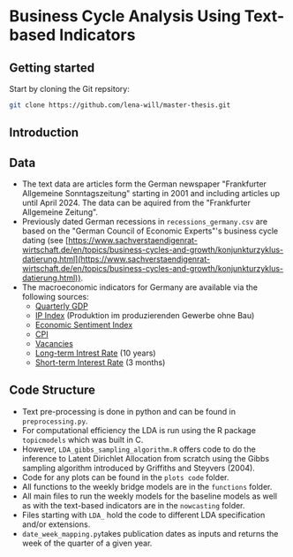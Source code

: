 # Business Cycle Analysis Using Text-based Indicators

## Getting started
Start by cloning the Git repsitory: 
```sh
git clone https://github.com/lena-will/master-thesis.git
```

## Introduction

## Data
+ The text data are articles form the German newspaper "Frankfurter Allgemeine Sonntagszeitung" starting in 2001 and including articles up until April 2024. The data can be aquired from the "Frankfurter Allgemeine Zeitung".
+ Previously dated German recessions in ```recessions_germany.csv``` are based on the "German Council of Economic Experts"'s business cycle dating (see [https://www.sachverstaendigenrat-wirtschaft.de/en/topics/business-cycles-and-growth/konjunkturzyklus-datierung.html](https://www.sachverstaendigenrat-wirtschaft.de/en/topics/business-cycles-and-growth/konjunkturzyklus-datierung.html)).
+ The macroeconomic indicators for Germany are available via the following sources:
  + [Quarterly GDP](https://www-genesis.destatis.de/genesis//online?operation=table&code=81000-0002&bypass=true&levelindex=1&levelid=1685634675885#abreadcrumb)
  + [IP Index](https://www-genesis.destatis.de/genesis//online?operation=table&code=42153-0001&bypass=true&levelindex=0&levelid=1685634299865#abreadcrumb)        (Produktion im produzierenden Gewerbe ohne Bau)
  + [Economic Sentiment Index](https://economy-finance.ec.europa.eu/economic-forecast-and-surveys/business-and-consumer-surveys/download-business-and-consumer-survey-data/time-series_en)
  + [CPI](https://www-genesis.destatis.de/genesis//online?operation=table&code=61111-0002&bypass=true&levelindex=0&levelid=1723382986798#abreadcrumb)
  + [Vacancies](https://statistik.arbeitsagentur.de/SiteGlobals/Forms/Suche/Einzelheftsuche_Formular.html?nn=1459928&topic_f=zr-stea-1950)
  + [Long-term Intrest Rate](https://fred.stlouisfed.org/graph/?id=IRLTLT01DEM156N,#0) (10 years)
  + [Short-term Interest Rate](https://fred.stlouisfed.org/series/IR3TIB01DEM156N) (3 months)

## Code Structure
+ Text pre-processing is done in python and can be found in ```preprocessing.py```.
+ For computational efficiency the LDA is run using the R package ```topicmodels``` which was built in C.
+ However, ```LDA_gibbs_sampling_algorithm.R``` offers code to do the inference to Latent Dirichlet Allocation from scratch using the Gibbs sampling algorithm introduced by Griffiths and Steyvers (2004).
+ Code for any plots can be found in the ```plots code``` folder.
+ All functions to the weekly bridge models are in the ```functions``` folder.
+ All main files to run the weekly models for the baseline models as well as with the text-based indicators are in the ```nowcasting``` folder.
+ Files starting with ```LDA_``` hold the code to different LDA specification and/or extensions.
+ ```date_week_mapping.py```takes publication dates as inputs and returns the week of the quarter of a given year.
